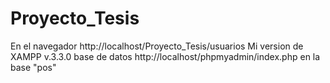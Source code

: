 # Proyecto_Tesis

En el navegador http://localhost/Proyecto_Tesis/usuarios
Mi version de XAMPP v.3.3.0
base de datos http://localhost/phpmyadmin/index.php en la base "pos"
